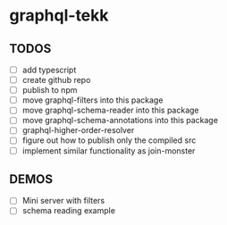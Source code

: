 # graphql-tekk

## TODOS

* [ ] add typescript
* [ ] create github repo
* [ ] publish to npm
* [ ] move graphql-filters into this package
* [ ] move graphql-schema-reader into this package
* [ ] move graphql-schema-annotations into this package
* [ ] graphql-higher-order-resolver
* [ ] figure out how to publish only the compiled src
* [ ] implement similar functionality as join-monster

## DEMOS

* [ ] Mini server with filters
* [ ] schema reading example
